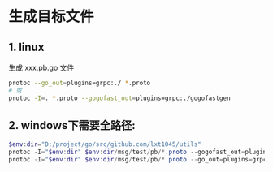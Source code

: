 
# 生成目标文件
## 1. linux
生成 xxx.pb.go 文件
```sh
protoc --go_out=plugins=grpc:./ *.proto
# 或
protoc -I=. *.proto --gogofast_out=plugins=grpc:./gogofastgen
```

## 2. windows下需要全路径:
```ps1
$env:dir="D:/project/go/src/github.com/lxt1045/utils"
protoc -I="$env:dir" $env:dir/msg/test/pb/*.proto --gogofast_out=plugins=grpc:"$env:dir/msg/test/pb/" 
protoc -I="$env:dir" $env:dir/msg/test/pb/*.proto --go_out=plugins=grpc:"$env:dir/msg/test/pb/" 

```

